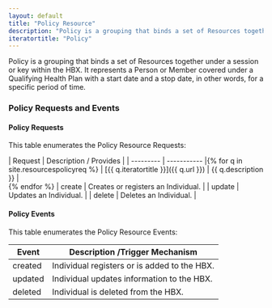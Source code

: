 ```yaml
---
layout: default
title: "Policy Resource"
description: "Policy is a grouping that binds a set of Resources together under a session or key within the HBX. It represents a Person or Member covered under a Qualifying Health Plan with a start date and a stop date, in other words, for a specific period of time."
iteratortitle: "Policy"
---
```


Policy is a grouping that binds a set of Resources together under a session or key within the HBX. It represents a Person or Member covered under a Qualifying Health Plan with a start date and a stop date, in other words, for a specific period of time.

### Policy Requests and Events

#### Policy Requests
This table enumerates the Policy Resource Requests:

| Request	 | Description / Provides |
| --------- | ----------- |{% for q in site.resourcespolicyreq %}
| [{{ q.iteratortitle }}]({{ q.url }}) | {{ q.description }} |<br>{% endfor %}
| create	| Creates or registers an Individual.  | 
| update	| Updates an Individual.  | 
| delete	| Deletes an Individual.  |

#### Policy Events

This table enumerates the Policy Resource Events:

| Event	| Description /Trigger Mechanism |
| --------------------  | ----------- |
| created	 | Individual registers or is added to the HBX. |
| updated	| Individual updates information to the HBX. |
| deleted	| Individual is deleted from the HBX. |